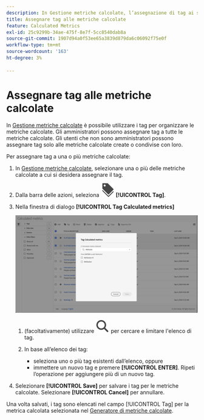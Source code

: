 ```yaml
---
description: In Gestione metriche calcolate, l’assegnazione di tag ai segmenti ti consente di organizzarli.
title: Assegnare tag alle metriche calcolate
feature: Calculated Metrics
exl-id: 25c9299b-34ae-475f-8e7f-5cc8540dab8a
source-git-commit: 1907d94a0f53ee65a3839d879da6c06092f75e0f
workflow-type: tm+mt
source-wordcount: '163'
ht-degree: 3%

---
```


# Assegnare tag alle metriche calcolate


In [Gestione metriche calcolate](cm-manager.md) è possibile utilizzare i tag per organizzare le metriche calcolate. Gli amministratori possono assegnare tag a tutte le metriche calcolate. Gli utenti che non sono amministratori possono assegnare tag solo alle metriche calcolate create o condivise con loro.

Per assegnare tag a una o più metriche calcolate:

1. In [Gestione metriche calcolate](cm-manager.md), selezionare una o più delle metriche calcolate a cui si desidera assegnare il tag.
1. Dalla barra delle azioni, seleziona ![Etichette](/help/assets/icons/Labels.svg) **[!UICONTROL Tag]**.
1. Nella finestra di dialogo **[!UICONTROL Tag Calculated metrics]**

   ![Finestra di dialogo Tag metrica calcolata](assets/tag-calculated-metric-dialog.png)

   1. (facoltativamente) utilizzare ![Cerca](/help/assets/icons/Search.svg) per cercare e limitare l&#39;elenco di tag.

   2. In base all’elenco dei tag:

      * seleziona uno o più tag esistenti dall’elenco, oppure
      * immettere un nuovo tag e premere **[!UICONTROL ENTER]**. Ripeti l’operazione per aggiungere più di un nuovo tag.

1. Selezionare **[!UICONTROL Save]** per salvare i tag per le metriche calcolate. Selezionare **[!UICONTROL Cancel]** per annullare.

Una volta salvati, i tag sono elencati nel campo [!UICONTROL Tag] per la metrica calcolata selezionata nel [Generatore di metriche calcolate](cm-tagging.md).

<!--

In the Calculated metric manager, you can organize filters by tagging them.

All users can create tags for calculated metrics and apply one or more tags to a metric. However, you can see tags only for those calculated metrics that you own or that have been shared with you. 

>[!TIP]
>
>The most useful types of tags are usually tags that are based on the following criteria:
>
>* **Team names**, such as Social Marketing or Mobile Marketing.
>* **Project** (analysis tags), such as Entry-page analysis.
>* **Categories**, such as Women's or Geography.
>* **Workflows**, such as To be approved or Curated for (a specific business unit).

## Apply tags to a calculated metric

1. In Customer Journey Analytics, select [!UICONTROL **Components**] > [!UICONTROL **Calculated metrics**].

1. In the Calculated metrics manager, select the checkbox next to any metrics that you want to tag.

   ![Tag Calculated metric list with Mobile marketing selected.](assets/cm_add_tags.png)

1. In the [!UICONTROL **Tag Calculated metric**] dialog box: 

   * Add a new tag. Type the name in the **[!UICONTROL Add tags]** field, then press Enter.
   * Select one or more existing tags to apply to the selected metrics.

1. Select [!UICONTROL **Save**] to apply the tags.

## View applied tags

1. In Customer Journey Analytics, select [!UICONTROL **Components**] > [!UICONTROL **Calculated metrics**] to go to the Calculated metrics manager.

1. In the Calculated metrics manager, tags appear in the [!UICONTROL **Tags**] column. (Click the gear icon on the top-right to manage your columns.)

## Filter metrics by tags

1. In Customer Journey Analytics, select [!UICONTROL **Components**] > [!UICONTROL **Calculated metrics**] to go to the Calculated metrics manager.

1. In the Calculated metrics manager, select the **Filter** icon, then select the tags that you want to filter by. 

   Only metrics that have the filter you select are shown.

-->

